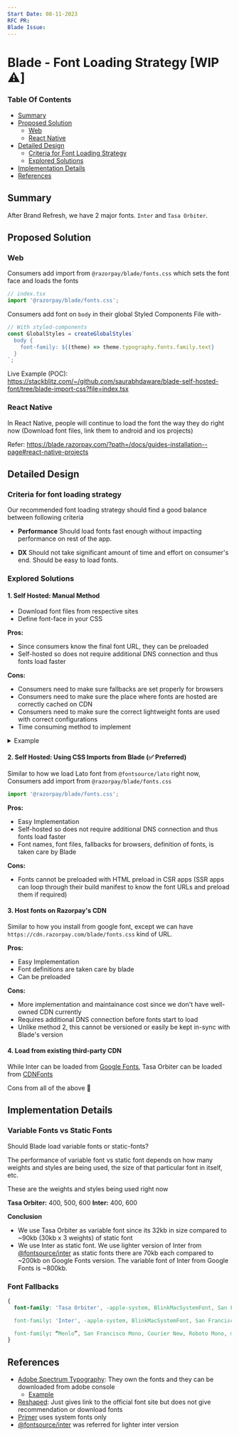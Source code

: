 ```yaml
---
Start Date: 08-11-2023
RFC PR:
Blade Issue:
---
```


# Blade - Font Loading Strategy [WIP ⚠️] <!-- omit in toc -->

### Table Of Contents <!-- omit in toc -->

- [Summary](#summary)
- [Proposed Solution](#proposed-solution)
  - [Web](#web)
  - [React Native](#react-native)
- [Detailed Design](#detailed-design)
  - [Criteria for Font Loading Strategy](#criteria-for-font-loading-strategy)
  - [Explored Solutions](#explored-solutions)
- [Implementation Details](#implementation-details)
- [References](#references)

## Summary

After Brand Refresh, we have 2 major fonts. `Inter` and `Tasa Orbiter`.

## Proposed Solution

### Web

Consumers add import from `@razorpay/blade/fonts.css` which sets the font face and loads the fonts

```js
// index.tsx
import '@razorpay/blade/fonts.css';
```

Consumers add font on `body` in their global Styled Components File with-

```js
// With styled-components
const GlobalStyles = createGlobalStyles`
  body {
    font-family: ${(theme) => theme.typography.fonts.family.text}
  }
`;
```

Live Example (POC): https://stackblitz.com/~/github.com/saurabhdaware/blade-self-hosted-font/tree/blade-import-css?file=index.tsx

### React Native

In React Native, people will continue to load the font the way they do right now (Download font files, link them to android and ios projects)

Refer: https://blade.razorpay.com/?path=/docs/guides-installation--page#react-native-projects

## Detailed Design

### Criteria for font loading strategy

Our recommended font loading strategy should find a good balance between following criteria

- **Performance**
  Should load fonts fast enough without impacting performance on rest of the app.

- **DX**
  Should not take significant amount of time and effort on consumer's end. Should be easy to load fonts.

### Explored Solutions

#### 1. Self Hosted: Manual Method

- Download font files from respective sites
- Define font-face in your CSS

**Pros:**

- Since consumers know the final font URL, they can be preloaded
- Self-hosted so does not require additional DNS connection and thus fonts load faster

**Cons:**

- Consumers need to make sure fallbacks are set properly for browsers
- Consumers need to make sure the place where fonts are hosted are correctly cached on CDN
- Consumers need to make sure the correct lightweight fonts are used with correct configurations
- Time consuming method to implement

<details>
<summary>Example</summary>

```css
@font-face {
  font-family: 'TasaOrbiter';
  src: url('/fonts/TASAOrbiterVF.woff2') format('woff2-variations');
  font-weight: 125 950;
  font-stretch: 75% 125%;
  font-style: normal;
}

@font-face {
  font-family: 'Inter';
  src: url('/fonts/Inter-Regular.ttf') format('truetype');
  font-weight: normal;
  font-style: normal;
}

@font-face {
  font-family: 'Inter';
  src: url('/fonts/Inter-SemiBold.ttf') format('truetype');
  font-weight: 600;
  font-style: normal;
}
```

CSR apps can also add preloads to fonts to load them faster

```html
<link rel="preload" href="/fonts/TASAOrbiterVF.woff2" as="font" type="font/woff2" crossorigin />
<link rel="preload" href="/fonts/Inter-Regular.ttf" as="font" type="font/ttf" crossorigin />
<link rel="preload" href="/fonts/Inter-SemiBold.ttf" as="font" type="font/ttf" crossorigin />
```

Example: https://stackblitz.com/~/github.com/saurabhdaware/blade-self-hosted-font

</details>

<!-- #### Difference between loading fonts without preload and with preload

https://github.com/razorpay/blade/assets/30949385/b2b12cbe-2c93-4af9-bc7f-7b94ed36b90b

https://github.com/razorpay/blade/assets/30949385/d468cfc1-c1a9-44ad-9d85-a3ea37320ce7 -->

#### 2. Self Hosted: Using CSS Imports from Blade (✅ Preferred)

Similar to how we load Lato font from `@fontsource/lato` right now, Consumers add import from `@razorpay/blade/fonts.css`

```js
import '@razorpay/blade/fonts.css';
```

**Pros:**

- Easy Implementation
- Self-hosted so does not require additional DNS connection and thus fonts load faster
- Font names, font files, fallbacks for browsers, definition of fonts, is taken care by Blade

**Cons:**

- Fonts cannot be preloaded with HTML preload in CSR apps (SSR apps can loop through their build manifest to know the font URLs and preload them if required)

#### 3. Host fonts on Razorpay's CDN

Similar to how you install from google font, except we can have `https://cdn.razorpay.com/blade/fonts.css` kind of URL.

**Pros:**

- Easy Implementation
- Font definitions are taken care by blade
- Can be preloaded

**Cons:**

- More implementation and maintainance cost since we don't have well-owned CDN currently
- Requires additional DNS connection before fonts start to load
- Unlike method 2, this cannot be versioned or easily be kept in-sync with Blade's version

#### 4. Load from existing third-party CDN

While Inter can be loaded from [Google Fonts](https://fonts.google.com/specimen/Inter), Tasa Orbiter can be loaded from [CDNFonts](https://www.cdnfonts.com/tasa-orbiter-display.font)

Cons from all of the above 🙈

## Implementation Details

### Variable Fonts vs Static Fonts

Should Blade load variable fonts or static-fonts?

The performance of variable font vs static font depends on how many weights and styles are being used, the size of that particular font in itself, etc.

These are the weights and styles being used right now

**Tasa Orbiter:** 400, 500, 600
**Inter:** 400, 600

**Conclusion**

- We use Tasa Orbiter as variable font since its 32kb in size compared to ~90kb (30kb x 3 weights) of static font
- We use Inter as static font. We use lighter version of Inter from [@fontsource/inter](https://www.npmjs.com/package/@fontsource/inter?activeTab=code) as static fonts there are 70kb each compared to ~200kb on Google Fonts version. The variable font of Inter from Google Fonts is ~800kb.

### Font Fallbacks

```css
{
  font-family: 'Tasa Orbiter', -apple-system, BlinkMacSystemFont, San Francisco, Segoe UI, Roboto, Helvetica Neue, sans-serif,

  font-family: 'Inter', -apple-system, BlinkMacSystemFont, San Francisco, Segoe UI, Roboto, Helvetica Neue, sans-serif,

  font-family: “Menlo”, San Francisco Mono, Courier New, Roboto Mono, monospace,
}
```

## References

- [Adobe Spectrum Typography](https://spectrum.adobe.com/page/fonts/#Downloading-Spectrum-font-families): They own the fonts and they can be downloaded from adobe console
  - [Example](https://github.com/adobe/react-spectrum/blob/9ce2f674eab2cc8912800d3162dcf00a1ce94274/.storybook/preview-head.html#L13-L24)
- [Reshaped](https://reshaped.so/content/docs/getting-started/react/installation#using-fonts): Just gives link to the official font site but does not give recommendation or download fonts
- [Primer](https://primer.style/react/getting-started) uses system fonts only
- [@fontsource/inter](https://www.npmjs.com/package/@fontsource/inter?activeTab=code) was referred for lighter inter version

